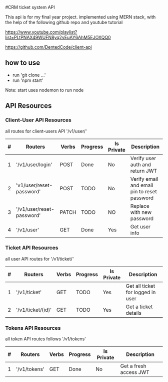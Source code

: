 #CRM ticket system API

This api is for my final year project. implemented using MERN stack, with the help of the following github repo and youtube tutorial

https://www.youtube.com/playlist?list=PLtPNAX49WUFN8yq2vEuAY6AhM5EJOXQQ0

https://github.com/DentedCode/client-api

## how to use

- run 'git clone ...'
- run 'npm start'

Note: start uses nodemon to run node

## API Resources

### Client-User API Resources

all routes for client-users API '/v1/user/'

| #   | Routers                   | Verbs | Progress | Is Private | Description                                  |
| --- | ------------------------- | ----- | -------- | ---------- | -------------------------------------------- |
| 1   | '/v1/user/login'          | POST  | Done     | No         | Verify user auth and return JWT              |
| 2   | 'v1/user/reset-password'  | POST  | TODO     | No         | Verify email and email pin to reset password |
| 3   | '/v1/user/reset-password' | PATCH | TODO     | NO         | Replace with new password                    |
| 4   | '/v1/user'                | GET   | Done     | Yes        | Get user info                                |

### Ticket API Resources

all user API routes for '/v1/ticket/'

| #   | Routers           | Verbs | Progress | Is Private | Description                       |
| --- | ----------------- | ----- | -------- | ---------- | --------------------------------- |
| 1   | '/v1/ticket'      | GET   | TODO     | Yes        | Get all ticket for logged in user |
| 2   | '/v1/ticket/{id}' | GET   | TODO     | Yes        | Get a ticket details              |

### Tokens API Resources

all token API routes follows '/v1/tokens'

| #   | Routers      | Verbs | Progress | Is Private | Description            |
| --- | ------------ | ----- | -------- | ---------- | ---------------------- |
| 1   | '/v1/tokens' | GET   | Done     | No         | Get a fresh access JWT |
